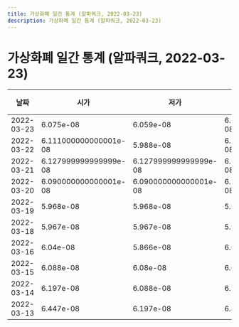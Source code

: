 ```yaml
---
title: 가상화폐 일간 통계 (알파쿼크, 2022-03-23)
description: 가상화폐 일간 통계 (알파쿼크, 2022-03-23)
---
```


가상화폐 일간 통계 (알파쿼크, 2022-03-23)
===

|날짜|시가|저가|고가|종가|비고|
|--|--|--|--|--|--|
|2022-03-23|6.075e-08|6.059e-08|6.203999999999999e-08|6.203999999999999e-08|    |
|2022-03-22|6.111000000000001e-08|5.988e-08|6.111000000000001e-08|5.988e-08|    |
|2022-03-21|6.127999999999999e-08|6.127999999999999e-08|6.127999999999999e-08|6.127999999999999e-08|    |
|2022-03-20|6.090000000000001e-08|6.090000000000001e-08|6.198999999999999e-08|6.127e-08|    |
|2022-03-19|5.968e-08|5.968e-08|5.968e-08|5.968e-08|    |
|2022-03-18|5.967e-08|5.967e-08|5.967e-08|5.967e-08|    |
|2022-03-16|6.04e-08|5.866e-08|6.04e-08|5.878e-08|    |
|2022-03-15|6.088e-08|6.08e-08|6.088e-08|6.08e-08|    |
|2022-03-14|6.197e-08|6.088e-08|6.197e-08|6.088e-08|    |
|2022-03-13|6.447e-08|6.197e-08|6.447e-08|6.197e-08|    |
